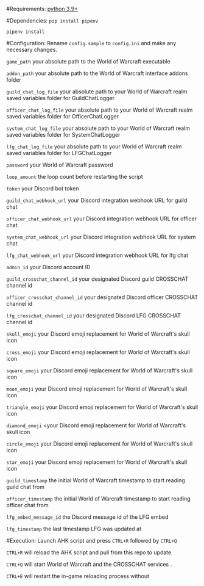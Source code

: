 #Requirements:
[python 3.9+](https://www.python.org/downloads/)

#Dependencies:
`pip install pipenv`

`pipenv install`

#Configuration:
Rename `config.sample` to `config.ini` and make any necessary changes.

`game_path` your absolute path to the World of Warcraft executable

`addon_path` your absolute path to the World of Warcraft interface addons folder

`guild_chat_log_file` your absolute path to your World of Warcraft realm saved variables folder for GuildChatLogger

`officer_chat_log_file` your absolute path to your World of Warcraft realm saved variables folder for OfficerChatLogger

`system_chat_log_file` your absolute path to your World of Warcraft realm saved variables folder for SystemChatLogger

`lfg_chat_log_file` your absolute path to your World of Warcraft realm saved variables folder for LFGChatLogger

`password` your World of Warcraft password

`loop_amount` the loop count before restarting the script

`token` your Discord bot token

`guild_chat_webhook_url` your Discord integration webhook URL for guild chat

`officer_chat_webhook_url` your Discord integration webhook URL for officer chat

`system_chat_webhook_url` your Discord integration webhook URL for system chat

`lfg_chat_webhook_url` your Discord integration webhook URL for lfg chat

`admin_id` your Discord account ID

`guild_crosschat_channel_id` your designated Discord guild CROSSCHAT channel id

`officer_crosschat_channel_id` your designated Discord officer CROSSCHAT channel id

`lfg_crosschat_channel_id` your designated Discord LFG CROSSCHAT channel id

`skull_emoji` your Discord emoji replacement for World of Warcraft's skull icon

`cross_emoji` your Discord emoji replacement for World of Warcraft's skull icon

`square_emoji` your Discord emoji replacement for World of Warcraft's skull icon

`moon_emoji` your Discord emoji replacement for World of Warcraft's skull icon

`triangle_emoji` your Discord emoji replacement for World of Warcraft's skull icon

`diamond_emoji` <your Discord emoji replacement for World of Warcraft's skull icon

`circle_emoji` your Discord emoji replacement for World of Warcraft's skull icon

`star_emoji` your Discord emoji replacement for World of Warcraft's skull icon

`guild_timestamp` the initial World of Warcraft timestamp to start reading guild chat from

`officer_timestamp` the initial World of Warcraft timestamp to start reading officer chat from

`lfg_embed_message_id` the Discord message id of the LFG embed

`lfg_timestamp` the last timestamp LFG was updated at

#Execution:
Launch AHK script and press `CTRL+R` followed by `CTRL+Q`

`CTRL+R` will reload the AHK script and pull from this repo to update.

`CTRL+Q` will start World of Warcraft and the CROSSCHAT services .

`CTRL+E` will restart the in-game reloading process without 
